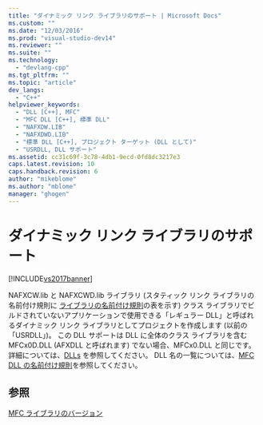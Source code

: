 ```yaml
---
title: "ダイナミック リンク ライブラリのサポート | Microsoft Docs"
ms.custom: ""
ms.date: "12/03/2016"
ms.prod: "visual-studio-dev14"
ms.reviewer: ""
ms.suite: ""
ms.technology: 
  - "devlang-cpp"
ms.tgt_pltfrm: ""
ms.topic: "article"
dev_langs: 
  - "C++"
helpviewer_keywords: 
  - "DLL [C++], MFC"
  - "MFC DLL [C++], 標準 DLL"
  - "NAFXDW.LIB"
  - "NAFXDWD.LIB"
  - "標準 DLL [C++], プロジェクト ターゲット (DLL として)"
  - "USRDLL, DLL サポート"
ms.assetid: cc31c69f-3c78-4db1-9ecd-0fd8dc3217e3
caps.latest.revision: 10
caps.handback.revision: 6
author: "mikeblome"
ms.author: "mblome"
manager: "ghogen"
---
```

# ダイナミック リンク ライブラリのサポート
[!INCLUDE[vs2017banner](../assembler/inline/includes/vs2017banner.md)]

NAFXCW.lib と NAFXCWD.lib ライブラリ \(スタティック リンク ライブラリの名前付け規則に [ライブラリの名前付け規則](../Topic/Library%20Naming%20Conventions.md)の表を示す\) クラス ライブラリでビルドされていないアプリケーションで使用できる「レギュラー DLL」と呼ばれるダイナミック リンク ライブラリとしてプロジェクトを作成します \(以前の「USRDLL」\)。  この DLL サポートは DLL に全体のクラス ライブラリを含む MFCx0D.DLL \(AFXDLL と呼ばれます\) でない場合、MFCx0.DLL と同じです。  詳細については、[DLLs](../build/dlls-in-visual-cpp.md) を参照してください。  DLL 名の一覧については、[MFC DLL の名前付け規則](../build/naming-conventions-for-mfc-dlls.md)を参照してください。  
  
## 参照  
 [MFC ライブラリのバージョン](../mfc/mfc-library-versions.md)